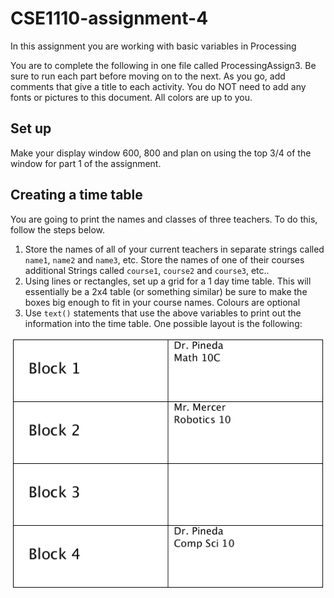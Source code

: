 # CSE1110-assignment-4
In this assignment you are working with basic variables in Processing

You are to complete the following in one  file called ProcessingAssign3.  Be sure to run each part before moving on to the next.  As you go, add comments that give a title to each activity. You do NOT need to add any fonts or pictures to this document.  All colors are up to you.

## Set up
Make your display window 600, 800 and plan on using the top  3/4 of the window for part 1 of the assignment.

## Creating a time table
You are going to print the names and classes of three teachers.  To do this, follow  the steps below.

1. Store the names of all of your current teachers in separate strings called ```name1```, ```name2``` and ```name3```, etc.  Store the names of one of their courses additional Strings called ```course1```, ```course2``` and ```course3```, etc..  
2. Using lines or rectangles, set up a grid for a 1 day time table. This will essentially be a 2x4 table (or something similar) be sure to make the boxes big enough to fit in your course names. Colours are optional
3. Use ```text()``` statements that use the above variables to print out the information into the time table. One possible layout is the following:

![timetable.png](timetable.png)
